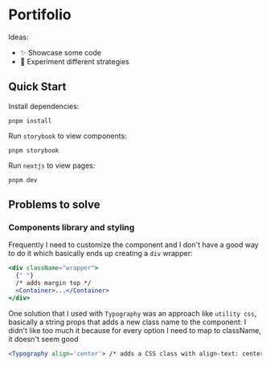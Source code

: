 # Portifolio

Ideas:

- ✨ Showcase some code
- 🧪 Experiment different strategies

## Quick Start

Install dependencies:

```
pnpm install
```

Run `storybook` to view components:

```
pnpm storybook
```

Run `nextjs` to view pages:

```
pnpm dev
```

## Problems to solve

### Components library and styling

Frequently I need to customize the component and I don't have a good way to do it which basically ends up creating a `div` wrapper:

```jsx
<div className="wrapper">
  {" "}
  /* adds margin top */
  <Container>...</Container>
</div>
```

One solution that I used with `Typography` was an approach like `utility css`, basically a string props that adds a new class name to the component:
I didn't like too much it because for every option I need to map to className, it doesn't seem good

```jsx
<Typography align='center'> /* adds a CSS class with align-text: center */
```
